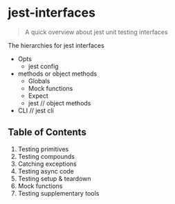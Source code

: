 # jest-interfaces
> A quick overview about jest unit testing interfaces

The hierarchies for jest interfaces
- Opts
    - jest config 
- methods or object methods
    - Globals
    - Mock functions
    - Expect
    - jest // object methods
- CLI // jest cli
     

## Table of Contents
1. Testing primitives
2. Testing compounds 
3. Catching exceptions
4. Testing async code
5. Testing setup & teardown
6. Mock functions 
7. Testing supplementary tools

